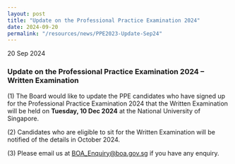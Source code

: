 ```yaml
---
layout: post
title: "Update on the Professional Practice Examination 2024"
date: 2024-09-20
permalink: "/resources/news/PPE2023-Update-Sep24"
---
```

20 Sep 2024

### **Update on the Professional Practice Examination 2024 – Written Examination**

(1) The Board would like to update the PPE candidates who have signed up for the Professional Practice Examination 2024 that the Written Examination will be held on **Tuesday, 10 Dec 2024** at the National University of Singapore. <br/>

(2) Candidates who are eligible to sit for the Written Examination will be notified of the details in October 2024. <br/> 

(3) Please email us at BOA_Enquiry@boa.gov.sg if you have any enquiry.
